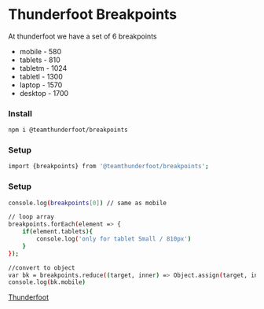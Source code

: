 # Thunderfoot Breakpoints

At thunderfoot we have a set of 6 breakpoints
- mobile - 580 
- tablets - 810
- tabletm - 1024
- tabletl - 1300
- laptop - 1570
- desktop - 1700

### Install
```sh
npm i @teamthunderfoot/breakpoints
```
### Setup
```sh
import {breakpoints} from '@teamthunderfoot/breakpoints';
```
### Setup
```sh
console.log(breakpoints[0]) // same as mobile

// loop array
breakpoints.forEach(element => {
    if(element.tablets){
        console.log('only for tablet Small / 810px')
    }
});

//convert to object
var bk = breakpoints.reduce((target, inner) => Object.assign(target, inner), {})
console.log(bk.mobile)

```

[Thunderfoot](https://teamthunderfoot.com/)


